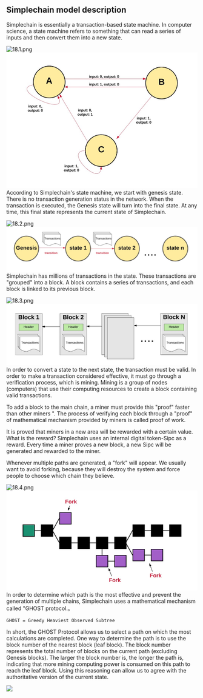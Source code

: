 ## Simplechain model description
 
Simplechain is essentially a transaction-based state machine. In computer science, a state machine refers to something that can read a series of inputs and then convert them into a new state.

![18.1.png](https://i.loli.net/2020/05/27/usmOjFxSitVPlkf.png)
![18.1.png](1.png)
According to Simplechain's state machine, we start with genesis state. There is no transaction generation status in the network. When the transaction is executed, the Genesis state will turn into the final state. At any time, this final state represents the current state of Simplechain.

![18.2.png](https://i.loli.net/2020/05/27/m7EG46heCawcWMV.png)
![18.2.png](2.png)
Simplechain has millions of transactions in the state. These transactions are "grouped" into a block. A block contains a series of transactions, and each block is linked to its previous block.

![18.3.png](https://i.loli.net/2020/05/27/jGzNRKD4SxkgtTW.png)
![18.3.png](3.png)
In order to convert a state to the next state, the transaction must be valid. In order to make a transaction considered effective, it must go through a verification process, which is mining. Mining is a group of nodes (computers) that use their computing resources to create a block containing valid transactions.

To add a block to the main chain, a miner must provide this "proof" faster than other miners ". The process of verifying each block through a "proof" of mathematical mechanism provided by miners is called proof of work.

It is proved that miners in a new area will be rewarded with a certain value. What is the reward? Simplechain uses an internal digital token-Sipc as a reward. Every time a miner proves a new block, a new Sipc will be generated and rewarded to the miner.

Whenever multiple paths are generated, a "fork" will appear. We usually want to avoid forking, because they will destroy the system and force people to choose which chain they believe.

![18.4.png](https://i.loli.net/2020/05/27/lKJ1nqIPxmhHSWB.png)
![18.4.png](4.png)
In order to determine which path is the most effective and prevent the generation of multiple chains, Simplechain uses a mathematical mechanism called "GHOST protocol.。

    GHOST = Greedy Heaviest Observed Subtree

In short, the GHOST Protocol allows us to select a path on which the most calculations are completed. One way to determine the path is to use the block number of the nearest block (leaf block). The block number represents the total number of blocks on the current path (excluding Genesis blocks). The larger the block number is, the longer the path is, indicating that more mining computing power is consumed on this path to reach the leaf block. Using this reasoning can allow us to agree with the authoritative version of the current state.

![](img/18.5.png)


